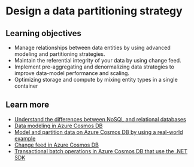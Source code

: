 # Design a data partitioning strategy

## Learning objectives

-   Manage relationships between data entities by using advanced modeling and partitioning strategies.
-   Maintain the referential integrity of your data by using change feed.
-   Implement pre-aggregating and denormalizing data strategies to improve data-model performance and scaling.
-   Optimizing storage and compute by mixing entity types in a single container
## Learn more

-   [Understand the differences between NoSQL and relational databases](https://docs.microsoft.com/en-us/azure/cosmos-db/relational-nosql)
-   [Data modeling in Azure Cosmos DB](https://docs.microsoft.com/en-us/azure/cosmos-db/modeling-data)
-   [Model and partition data on Azure Cosmos DB by using a real-world example](https://docs.microsoft.com/en-us/azure/cosmos-db/how-to-model-partition-example)
-   [Change feed in Azure Cosmos DB](https://docs.microsoft.com/en-us/azure/cosmos-db/change-feed)
-   [Transactional batch operations in Azure Cosmos DB that use the .NET SDK](https://docs.microsoft.com/en-us/azure/cosmos-db/transactional-batch)
